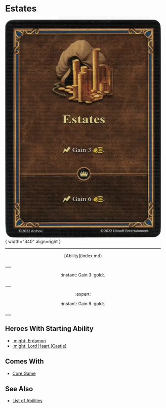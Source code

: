 # Estates

![Estates](../assets/abilities-estates.webp){ width="340" align=right }

___
<p style="text-align: center;" markdown>[Ability](index.md)</p>
___
<p style="text-align: center;" markdown>:instant: Gain 3 :gold:.</p>
___
<p style="text-align: center;" markdown> :expert: </p>

<p style="text-align: center;" markdown>:instant: Gain 6 :gold:.</p>
___


## Heroes With Starting Ability

- [:might: Erdamon](../heroes/erdamon.md)
- [:might: Lord Haart (Castle)](../heroes/lord_haart_castle.md)


## Comes With

- [Core Game](../content.md)


## See Also

- [List of Abilities](index.md)
